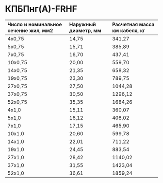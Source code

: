 # КПБПнг(А)-FRHF

|  Число и номинальное сечение жил, мм2   | Наружный диаметр, мм   | Расчетная масса км кабеля, кг   |
|:----------------------------------------|:-----------------------|:--------------------------------|
| 4х0,75                                  | 14,75                  | 341,27                          |
| 5х0,75                                  | 15,71                  | 385,89                          |
| 7х0,75                                  | 16,70                  | 437,41                          |
| 10х0,75                                 | 20,00                  | 559,70                          |
| 14х0,75                                 | 21,35                  | 658,32                          |
| 19х0,75                                 | 23,30                  | 789,75                          |
| 27х0,75                                 | 27,50                  | 1044,28                         |
| 37х0,75                                 | 30,50                  | 1296,12                         |
| 52х0,75                                 | 35,35                  | 1684,26                         |
| 4х1,0                                   | 15,11                  | 360,07                          |
| 5х1,0                                   | 16,12                  | 408,02                          |
| 7х1,0                                   | 17,15                  | 465,90                          |
| 10х1,0                                  | 20,60                  | 599,78                          |
| 14х1,0                                  | 22,01                  | 711,22                          |
| 19х1,0                                  | 24,45                  | 883,54                          |
| 27х1,0                                  | 28,42                  | 1140,02                         |
| 37х1,0                                  | 31,55                  | 1423,04                         |
| 52х1,0                                  | 36,61                  | 1859,24                         |